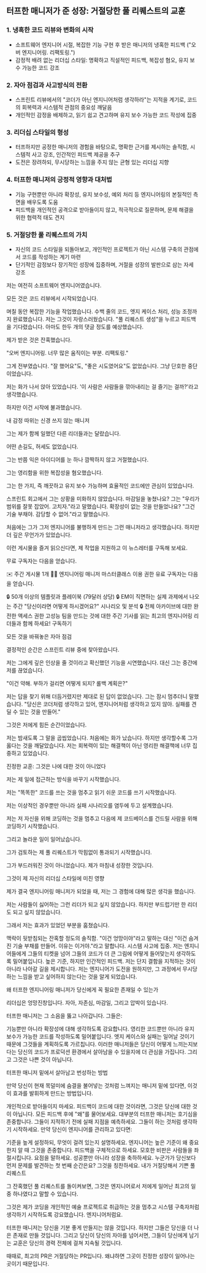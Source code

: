 ## 터프한 매니저가 준 성장: 거절당한 풀 리퀘스트의 교훈

### 1. 냉혹한 코드 리뷰와 변화의 시작

* 소프트웨어 엔지니어 시절, 복잡한 기능 구현 후 받은 매니저의 냉혹한 피드백 ("오버 엔지니어링. 리팩토링.")
* 감정적 배려 없는 리더십 스타일: 명확하고 직설적인 피드백, 복잡성 혐오, 유지 보수 가능한 코드 강조

### 2. 자아 점검과 사고방식의 전환

* 스프린트 리뷰에서의 "코더가 아닌 엔지니어처럼 생각하라"는 지적을 계기로, 코드의 회복력과 시스템적 관점의 중요성 깨달음
* 개인적인 감정을 배제하고, 읽기 쉽고 견고하며 유지 보수 가능한 코드 작성에 집중

### 3. 리더십 스타일의 형성

* 터프하지만 공정한 매니저의 경험을 바탕으로, 명확한 근거를 제시하는 솔직함, 시스템적 사고 강조, 인간적인 피드백 제공을 추구
* 도전은 장려하되, 무시당하는 느낌을 주지 않는 균형 있는 리더십 지향

### 4. 터프한 매니저의 긍정적 영향과 대처법

* 기능 구현뿐만 아니라 확장성, 유지 보수성, 예외 처리 등 엔지니어링의 본질적인 측면을 배우도록 도움
* 피드백을 개인적인 공격으로 받아들이지 않고, 적극적으로 질문하며, 문제 해결을 위한 협력적 태도 견지

### 5. 거절당한 풀 리퀘스트의 가치

* 자신의 코드 스타일을 되돌아보고, 개인적인 프로젝트가 아닌 시스템 구축의 관점에서 코드를 작성하는 계기 마련
* 단기적인 감정보다 장기적인 성장에 집중하며, 거절을 성장의 발판으로 삼는 자세 강조



저는 여전히 소프트웨어 엔지니어였습니다.

모든 것은 코드 리뷰에서 시작되었습니다.

며칠 동안 복잡한 기능을 작업했습니다. 수백 줄의 코드, 엣지 케이스 처리, 성능 조정까지 완료했습니다. 저는 그것이 자랑스러웠습니다. "풀 리퀘스트 생성"을 누르고 피드백을 기다렸습니다. 아마도 한두 개의 댓글 정도를 예상했습니다.

제가 받은 것은 잔혹했습니다.

"오버 엔지니어링. 너무 많은 움직이는 부분. 리팩토링."

그게 전부였습니다. "잘 했어요"도, "좋은 시도였어요"도 없었습니다. 그냥 단호한 중단이었습니다.

저는 화가 나서 앉아 있었습니다. '이 사람은 사람들을 깎아내리는 걸 즐기는 걸까?'라고 생각했습니다.

하지만 이건 시작에 불과했습니다.

내 감정 따위는 신경 쓰지 않는 매니저

그는 제가 함께 일했던 다른 리더들과는 달랐습니다.

어떤 손길도, 허세도 없었습니다.

그는 반쯤 익은 아이디어를 눈 하나 깜짝하지 않고 거절했습니다.

그는 영리함을 위한 복잡성을 혐오했습니다.

그는 한 가지, 즉 깨끗하고 유지 보수 가능하며 효율적인 코드에만 관심이 있었습니다.

스프린트 회고에서 그는 상황을 미화하지 않았습니다. 마감일을 놓쳤나요? 그는 "우리가 범위를 잘못 잡았어. 고치자."라고 말했습니다. 확장성이 없는 것을 만들었나요? "그건 기술 부채야. 감당할 수 없어."라고 말했습니다.

처음에는 그가 그저 엔지니어를 불행하게 만드는 그런 매니저라고 생각했습니다. 하지만 더 깊은 무언가가 있었습니다.

이런 게시물을 즐겨 읽으신다면, 제 작업을 지원하고 이 뉴스레터를 구독해 보세요.

무료 구독자는 다음을 얻습니다.

✉️ 주간 게시물 1개
🧑‍🎓 엔지니어링 매니저 마스터클래스 이용 권한
유료 구독자는 다음을 얻습니다.

🔒 50개 이상의 템플릿과 플레이북 (79달러 상당)
🔒 EM이 직면하는 실제 과제에서 나오는 주간 "당신이라면 어떻게 하시겠어요?" 시나리오 및 분석
🔒 전체 아카이브에 대한 완전한 액세스 권한 고성능 팀을 만드는 것에 대한 주간 기사를 읽는 최고의 엔지니어링 리더들과 함께 하세요!
구독하기

모든 것을 바꿔놓은 자아 점검

결정적인 순간은 스프린트 리뷰 중에 찾아왔습니다.

저는 그에게 깊은 인상을 줄 것이라고 확신했던 기능을 시연했습니다. 대신 그는 중간에 저를 끊었습니다.

"이건 약해. 부하가 걸리면 어떻게 되지? 롤백 계획은?"

저는 답을 찾기 위해 더듬거렸지만 제대로 된 답이 없었습니다. 그는 잠시 멈추더니 말했습니다. "당신은 코더처럼 생각하고 있어, 엔지니어처럼 생각하고 있지 않아. 실패를 견딜 수 있는 것을 만들어."

그것은 저에게 힘든 순간이었습니다.

저는 밤새도록 그 말을 곱씹었습니다. 처음에는 화가 났습니다. 하지만 생각할수록 그가 옳다는 것을 깨달았습니다. 저는 회복력이 있는 해결책이 아닌 영리한 해결책에 너무 집중하고 있었습니다.

진정한 교훈: 그것은 나에 대한 것이 아니었다

저는 제 일에 접근하는 방식을 바꾸기 시작했습니다.

저는 "똑똑한" 코드를 쓰는 것을 멈추고 읽기 쉬운 코드를 쓰기 시작했습니다.

저는 이상적인 경우뿐만 아니라 실패 시나리오를 염두에 두고 설계했습니다.

저는 저 자신을 위해 코딩하는 것을 멈추고 다음에 제 코드베이스를 건드릴 사람을 위해 코딩하기 시작했습니다.

그리고 놀라운 일이 일어났습니다.

그가 검토하는 제 풀 리퀘스트가 막힘없이 통과되기 시작했습니다.

그가 부드러워진 것이 아니었습니다. 제가 마침내 성장한 것입니다.

그것이 제 자신의 리더십 스타일에 미친 영향

제가 결국 엔지니어링 매니저가 되었을 때, 저는 그 경험에 대해 많은 생각을 했습니다.

저는 사람들이 싫어하는 그런 리더가 되고 싶지 않았습니다. 하지만 부드럽기만 한 리더도 되고 싶지 않았습니다.

그래서 저는 효과가 있었던 부분을 훔쳤습니다.

맥락이 뒷받침되는 잔혹할 정도의 솔직함. "이건 엉망이야"라고 말하는 대신 "이건 숨겨진 기술 부채를 만들어. 이유는 이거야."라고 말합니다.
시스템 사고에 집중. 저는 엔지니어들에게 그들의 티켓을 넘어 그들의 코드가 더 큰 그림에 어떻게 들어맞는지 생각하도록 밀어붙입니다.
높은 기준, 하지만 인간적인 피드백. 저는 단지 결함을 지적하는 것이 아니라 나아갈 길을 제시합니다.
저는 엔지니어가 도전을 원하지만, 그 과정에서 무시당하는 느낌을 받고 싶어하지 않는다는 것을 알게 되었습니다.

왜 터프한 엔지니어링 매니저가 당신에게 꼭 필요한 존재일 수 있는가

리더십은 엉망진창입니다. 자아, 자존심, 마감일, 그리고 압박이 있습니다.

터프한 매니저는 그 소음을 뚫고 나아갑니다. 그들은:

기능뿐만 아니라 확장성에 대해 생각하도록 강요합니다.
영리한 코드뿐만 아니라 유지 보수가 가능한 코드를 작성하도록 밀어붙입니다.
엣지 케이스와 실패는 일어날 것이기 때문에 그것들을 계획하도록 가르칩니다.
이러한 매니저들은 당신이 어떻게 느끼는지보다는 당신의 코드가 프로덕션 환경에서 살아남을 수 있을지에 더 관심을 가집니다. 그리고 그것은 나쁜 것이 아닙니다.

터프한 매니저 밑에서 살아남고 번성하는 방법

만약 당신이 현재 목덜미에 숨결을 불어넣는 것처럼 느껴지는 매니저 밑에 있다면, 이것이 효과를 발휘하게 만드는 방법입니다.

개인적으로 받아들이지 마세요. 피드백이 코드에 대한 것이라면, 그것은 당신에 대한 것이 아닙니다.
모든 피드백 후에 "왜"를 물어보세요. 대부분의 터프한 매니저는 호기심을 존중합니다.
그들이 지적하기 전에 실패 지점을 예측하세요. 그들이 하는 것처럼 생각하기 시작하세요.
만약 당신이 엔지니어를 관리하고 있다면:

기준을 높게 설정하되, 무엇이 걸려 있는지 설명하세요. 엔지니어는 높은 기준이 왜 중요한지 알 때 그것을 존중합니다.
피드백을 구체적으로 하세요. 모호한 비판은 사람들을 좌절시킵니다. 요점을 말하세요.
성공뿐만 아니라 성장을 축하하세요. 누군가가 당신보다 먼저 문제를 발견하는 첫 번째 순간은요? 그것을 칭찬하세요.
내가 거절당해서 기쁜 풀 리퀘스트

그 잔혹했던 풀 리퀘스트를 돌이켜보면, 그것은 엔지니어로서 저에게 일어난 최고의 일 중 하나였다고 말할 수 있습니다.

그것은 제가 코딩을 개인적인 예술 프로젝트로 취급하는 것을 멈추고 시스템 구축자처럼 생각하기 시작하도록 강요했습니다. 엔지니어처럼요.

터프한 매니저는 당신을 기분 좋게 만들지는 않을 것입니다. 하지만 그들은 당신을 더 나은 존재로 만들 것입니다. 그리고 당신이 당신의 자아를 넘어서면, 그들이 당신에게 남기는 교훈은 당신의 경력 전체에 걸쳐 지속될 것입니다.

때때로, 최고의 PR은 거절당하는 PR입니다. 왜냐하면 그곳이 진정한 성장이 일어나는 곳이기 때문입니다.
